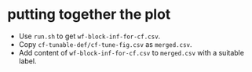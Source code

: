 # putting together the plot

- Use `run.sh` to get `wf-block-inf-for-cf.csv`.
- Copy `cf-tunable-def/cf-tune-fig.csv` as `merged.csv`.
- Add content of `wf-block-inf-for-cf.csv` to  `merged.csv` with a suitable label. 
